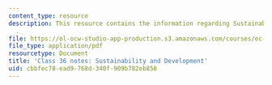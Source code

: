 ```yaml
---
content_type: resource
description: This resource contains the information regarding Sustainability and Development
  .
file: https://ol-ocw-studio-app-production.s3.amazonaws.com/courses/ec-701j-d-lab-i-development-fall-2009/cbbfec78ead9768d340f909b782eb858_MITEC_701JF09_lec36_notes.pdf
file_type: application/pdf
resourcetype: Document
title: 'Class 36 notes: Sustainability and Development'
uid: cbbfec78-ead9-768d-340f-909b782eb858
---
```

